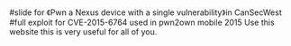 #slide for 《Pwn a Nexus device with a single vulnerability》in CanSecWest
#full exploit for CVE-2015-6764 used in pwn2own mobile 2015
Use this website this is very useful for all of you. 
